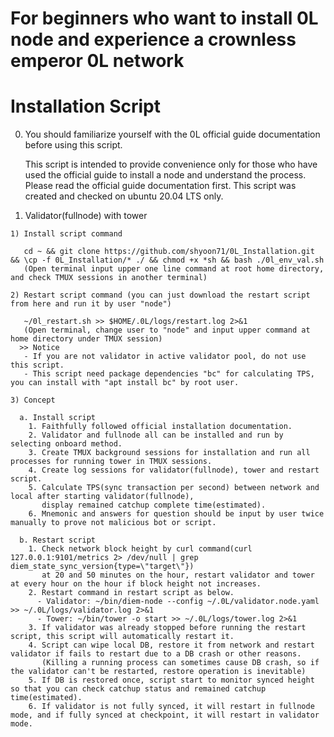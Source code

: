 # For beginners who want to install 0L node and experience a crownless emperor 0L network

# Installation Script

  0. You should familiarize yourself with the 0L official guide documentation before using this script.
    
     This script is intended to provide convenience only for those who have used the official guide to install a node and understand the process.
     Please read the official guide documentation first. This script was created and checked on ubuntu 20.04 LTS only.

  1. Validator(fullnode) with tower
  
    1) Install script command

       cd ~ && git clone https://github.com/shyoon71/0L_Installation.git && \cp -f 0L_Installation/* ./ && chmod +x *sh && bash ./0l_env_val.sh
       (Open terminal input upper one line command at root home directory, and check TMUX sessions in another terminal)

    2) Restart script command (you can just download the restart script from here and run it by user "node")

       ~/0l_restart.sh >> $HOME/.0L/logs/restart.log 2>&1
       (Open terminal, change user to "node" and input upper command at home directory under TMUX session)
      >> Notice
       - If you are not validator in active validator pool, do not use this script.
       - This script need package dependencies "bc" for calculating TPS, you can install with "apt install bc" by root user.

    3) Concept

      a. Install script
        1. Faithfully followed official installation documentation.
        2. Validator and fullnode all can be installed and run by selecting onboard method.
        3. Create TMUX background sessions for installation and run all processes for running tower in TMUX sessions.
        4. Create log sessions for validator(fullnode), tower and restart script.
        5. Calculate TPS(sync transaction per second) between network and local after starting validator(fullnode),
           display remained catchup complete time(estimated).
        6. Mnemonic and answers for question should be input by user twice manually to prove not malicious bot or script.
    
      b. Restart script
        1. Check network block height by curl command(curl 127.0.0.1:9101/metrics 2> /dev/null | grep diem_state_sync_version{type=\"target\"})
           at 20 and 50 minutes on the hour, restart validator and tower at every hour on the hour if block height not increases.
        2. Restart command in restart script as below.
          - Validator: ~/bin/diem-node --config ~/.0L/validator.node.yaml >> ~/.0L/logs/validator.log 2>&1
          - Tower: ~/bin/tower -o start >> ~/.0L/logs/tower.log 2>&1
        3. If validator was already stopped before running the restart script, this script will automatically restart it.
        4. Script can wipe local DB, restore it from network and restart validator if fails to restart due to a DB crash or other reasons.
           (Killing a running process can sometimes cause DB crash, so if the validator can't be restarted, restore operation is inevitable)
        5. If DB is restored once, script start to monitor synced height so that you can check catchup status and remained catchup time(estimated).
        6. If validator is not fully synced, it will restart in fullnode mode, and if fully synced at checkpoint, it will restart in validator mode.